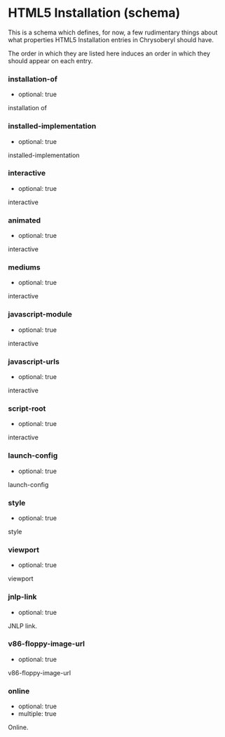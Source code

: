 HTML5 Installation (schema)
================================

This is a schema which defines, for now, a few rudimentary things about
what properties HTML5 Installation entries in Chrysoberyl should have.

The order in which they are listed here induces an order in which they
should appear on each entry.

### installation-of

*   optional: true

installation of

### installed-implementation

*   optional: true

installed-implementation

### interactive

*   optional: true

interactive

### animated

*   optional: true

interactive

### mediums

*   optional: true

interactive

### javascript-module

*   optional: true

interactive

### javascript-urls

*   optional: true

interactive

### script-root

*   optional: true

interactive

### launch-config

*   optional: true

launch-config

### style

*   optional: true

style

### viewport

*   optional: true

viewport

### jnlp-link

*   optional: true

JNLP link.

### v86-floppy-image-url

*   optional: true

v86-floppy-image-url

### online

*   optional: true
*   multiple: true

Online.
